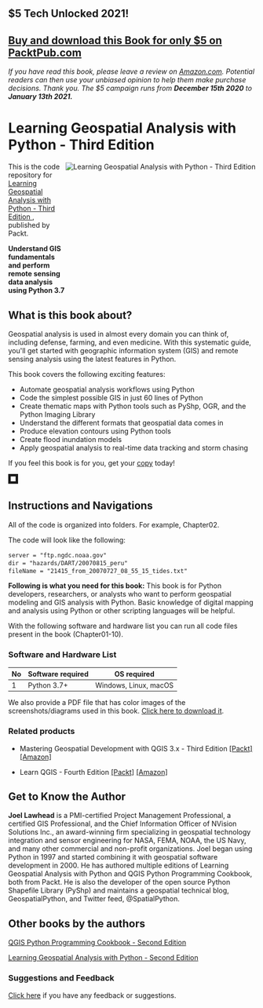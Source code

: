 ## $5 Tech Unlocked 2021!
[Buy and download this Book for only $5 on PacktPub.com](https://www.packtpub.com/product/learning-geospatial-analysis-with-python-second-edition/9781783552429)
-----
*If you have read this book, please leave a review on [Amazon.com](https://www.amazon.com/gp/product/1783552425).     Potential readers can then use your unbiased opinion to help them make purchase decisions. Thank you. The $5 campaign         runs from __December 15th 2020__ to __January 13th 2021.__*

# Learning Geospatial Analysis with Python - Third Edition 

<a href="https://www.packtpub.com/programming/learning-geospatial-analysis-with-python-third-edition?utm_source=github&utm_medium=repository&utm_campaign=9781789959277"><img src="https://www.packtpub.com/media/catalog/product/cache/e4d64343b1bc593f1c5348fe05efa4a6/9/7/9781789959277-original.jpeg" alt="Learning Geospatial Analysis with Python - Third Edition " height="256px" align="right"></a>

This is the code repository for [Learning Geospatial Analysis with Python - Third Edition ](https://www.packtpub.com/programming/learning-geospatial-analysis-with-python-third-edition?utm_source=github&utm_medium=repository&utm_campaign=9781789959277), published by Packt.

**Understand GIS fundamentals and perform remote sensing data analysis using Python 3.7**

## What is this book about?
Geospatial analysis is used in almost every domain you can think of, including defense, farming, and even medicine. With this systematic guide, you'll get started with geographic information system (GIS) and remote sensing analysis using the latest features in Python.


This book covers the following exciting features:
* Automate geospatial analysis workflows using Python 
* Code the simplest possible GIS in just 60 lines of Python 
* Create thematic maps with Python tools such as PyShp, OGR, and the Python Imaging Library 
* Understand the different formats that geospatial data comes in 
* Produce elevation contours using Python tools 
* Create flood inundation models 
* Apply geospatial analysis to real-time data tracking and storm chasing

If you feel this book is for you, get your [copy](https://www.amazon.com/dp/1789959276) today!

<a href="https://www.packtpub.com/?utm_source=github&utm_medium=banner&utm_campaign=GitHubBanner"><img src="https://raw.githubusercontent.com/PacktPublishing/GitHub/master/GitHub.png" 
alt="https://www.packtpub.com/" border="5" /></a>

## Instructions and Navigations
All of the code is organized into folders. For example, Chapter02.

The code will look like the following:
```
server = "ftp.ngdc.noaa.gov"
dir = "hazards/DART/20070815_peru"
fileName = "21415_from_20070727_08_55_15_tides.txt"
```

**Following is what you need for this book:**
This book is for Python developers, researchers, or analysts who want to perform geospatial modeling and GIS analysis with Python. Basic knowledge of digital mapping and analysis using Python or other scripting languages will be helpful.	

With the following software and hardware list you can run all code files present in the book (Chapter01-10).
### Software and Hardware List
| No | Software required | OS required |
| -------- | ------------------------------------ | ----------------------------------- |
| 1 | Python 3.7+ | Windows, Linux, macOS |

We also provide a PDF file that has color images of the screenshots/diagrams used in this book. [Click here to download it](https://static.packt-cdn.com/downloads/9781789959277_ColorImages.pdf).

### Related products
* Mastering Geospatial Development with QGIS 3.x - Third Edition  [[Packt]](https://www.packtpub.com/application-development/mastering-geospatial-development-qgis-3x-third-edition?utm_source=github&utm_medium=repository&utm_campaign=9781788999892) [[Amazon]](https://www.amazon.com/dp/1788999894)

* Learn QGIS - Fourth Edition  [[Packt]](https://www.packtpub.com/application-development/learn-qgis-fourth-edition?utm_source=github&utm_medium=repository&utm_campaign=9781788997423) [[Amazon]](https://www.amazon.com/dp/B07KYS8PQJ)

## Get to Know the Author
**Joel Lawhead** is a PMI-certified Project Management Professional, a certified GIS Professional, and the Chief Information Officer of NVision Solutions Inc., an award-winning firm specializing in geospatial technology integration and sensor engineering for NASA, FEMA, NOAA, the US Navy, and many other commercial and non-profit organizations. Joel began using Python in 1997 and started combining it with geospatial software development in 2000. He has authored multiple editions of Learning Geospatial Analysis with Python and QGIS Python Programming Cookbook, both from Packt. He is also the developer of the open source Python Shapefile Library (PyShp) and maintains a geospatial technical blog, GeospatialPython, and Twitter feed, @SpatialPython.


## Other books by the authors
[QGIS Python Programming Cookbook - Second Edition ](https://www.packtpub.com/application-development/qgis-python-programming-cookbook-second-edition?utm_source=github&utm_medium=repository&utm_campaign=9781787124837)

[Learning Geospatial Analysis with Python - Second Edition ](https://www.packtpub.com/application-development/learning-geospatial-analysis-python-second-edition?utm_source=github&utm_medium=repository&utm_campaign=9781783552429)

### Suggestions and Feedback
[Click here](https://docs.google.com/forms/d/e/1FAIpQLSdy7dATC6QmEL81FIUuymZ0Wy9vH1jHkvpY57OiMeKGqib_Ow/viewform) if you have any feedback or suggestions.


